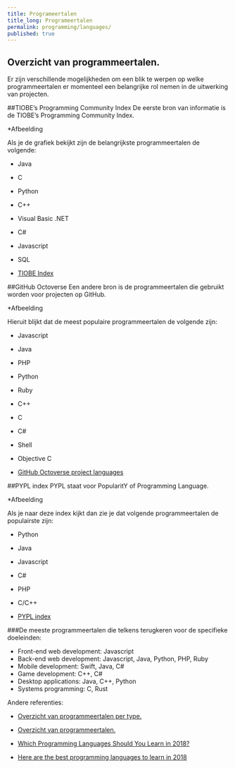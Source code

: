 ```yaml
---
title: Programeertalen
title_long: Programeertalen
permalink: programming/languages/
published: true
---
```


Overzicht van programmeertalen.
-------------------------------

Er zijn verschillende mogelijkheden om een blik te werpen op welke programmeertalen er momenteel een belangrijke rol nemen in de uitwerking van projecten.

##TIOBE’s Programming Community Index
De eerste bron van informatie is de  TIOBE’s Programming Community Index.

*Afbeelding

Als je de grafiek bekijkt zijn de belangrijkste programmeertalen de volgende:
- Java
- C
- Python
- C++
- Visual Basic .NET
- C#
- Javascript
- SQL

- [TIOBE Index](https://www.tiobe.com/tiobe-index/)

##GitHub Octoverse
Een andere bron is de programmeertalen die gebruikt worden voor projecten op GitHub.

*Afbeelding

Hieruit blijkt dat de meest populaire programmeertalen de volgende zijn:
- Javascript
- Java
- PHP
- Python
- Ruby
- C++
- C
- C#
- Shell
- Objective C

- [GitHub Octoverse project languages](https://octoverse.github.com/projects#languages)

##PYPL index
PYPL staat voor PopularitY of Programming Language.

*Afbeelding

Als je naar deze index kijkt dan zie je dat volgende programmeertalen de populairste zijn:
- Python
- Java
- Javascript
- C#
- PHP
- C/C++

- [PYPL index](http://pypl.github.io/PYPL.html)


###De meeste programmeertalen die telkens terugkeren voor de specifieke doeleinden:

- Front-end web development: Javascript
- Back-end web development: Javascript, Java, Python, PHP, Ruby
- Mobile development: Swift, Java, C#
- Game development: C++, C#
- Desktop applications: Java, C++, Python
- Systems programming: C, Rust


Andere referenties:

- [Overzicht van programmeertalen per type.](https://en.wikipedia.org/wiki/List_of_programming_languages_by_type)

- [Overzicht van programmeertalen.](https://en.wikipedia.org/wiki/List_of_programming_languages)

- [Which Programming Languages Should You Learn in 2018?](https://usersnap.com/blog/programming-languages-2018/)

- [Here are the best programming languages to learn in 2018](https://medium.freecodecamp.org/best-programming-languages-to-learn-in-2018-ultimate-guide-bfc93e615b35)